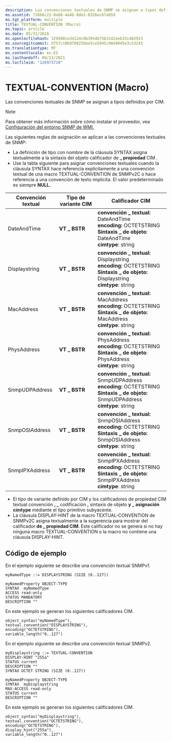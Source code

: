 ```yaml
---
description: Las convenciones textuales de SNMP se asignan a tipos definidos por CIM.
ms.assetid: 73bb6c22-0a68-4a4b-8de2-8326ec67a059
ms.tgt_platform: multiple
title: TEXTUAL-CONVENTION (Macro)
ms.topic: article
ms.date: 05/31/2018
ms.openlocfilehash: 329508ce3d124c0b3954675b3142aeb33c402923
ms.sourcegitcommit: d75fc10b9f0825bbe5ce5045c90d4045e3c53243
ms.translationtype: MT
ms.contentlocale: es-ES
ms.lasthandoff: 09/13/2021
ms.locfileid: "126973710"
---
```

# <a name="textual-convention-macro"></a>TEXTUAL-CONVENTION (Macro)

Las convenciones textuales de SNMP se asignan a tipos definidos por CIM.

> [!Note]  
> Para obtener más información sobre cómo instalar el proveedor, vea [Configuración del entorno SNMP de WMI.](setting-up-the-wmi-snmp-environment.md)

 

Las siguientes reglas de asignación se aplican a las convenciones textuales de SNMP:

-   La definición de tipo con nombre de la cláusula SYNTAX asigna textualmente a la sintaxis del objeto calificador de **\_ propiedad** CIM .
-   Use la tabla siguiente para asignar convenciones textuales cuando la cláusula SYNTAX hace referencia explícitamente a una convención textual de una macro TEXTUAL-CONVENTION de SNMPv2C o hace referencia a una convención de texto implícita. El valor predeterminado es siempre **NULL.**



| Convención textual | Tipo de variante CIM | Calificador CIM                                                                                                                                                        |
|--------------------|------------------|----------------------------------------------------------------------------------------------------------------------------------------------------------------------|
| DateAndTime        | **VT \_ BSTR**     | **convención \_ textual:** DateAndTime<br/> **encoding:** OCTETSTRING<br/> **Sintaxis \_ de objeto**: DateAndTime<br/> **cimtype**: string<br/>       |
| Displaystring      | **VT \_ BSTR**     | **convención \_ textual:** Displaystring<br/> **encoding:** OCTETSTRING<br/> **Sintaxis \_ de objeto:** Displaystring<br/> **cimtype**: string<br/>   |
| MacAddress         | **VT \_ BSTR**     | **convención \_ textual:** MacAddress<br/> **encoding:** OCTETSTRING<br/> **Sintaxis \_ de objeto:** MacAddress<br/> **cimtype**: string<br/>         |
| PhysAddress        | **VT \_ BSTR**     | **convención \_ textual:** PhysAddress<br/> **encoding:** OCTETSTRING<br/> **Sintaxis \_ de objeto**: PhysAddress<br/> **cimtype**: string<br/>       |
| SnmpUDPAddress     | **VT \_ BSTR**     | **convención \_ textual:** SnmpUDPAddress<br/> **encoding:** OCTETSTRING<br/> **Sintaxis \_ de objeto:** SnmpUDPAddress<br/> **cimtype**: string<br/> |
| SnmpOSIAddress     | **VT \_ BSTR**     | **convención \_ textual:** SnmpOSIAddress<br/> **encoding:** OCTETSTRING<br/> **Sintaxis \_ de objeto:** SnmpOSIAddress<br/> **cimtype**: string<br/> |
| SnmpIPXAddress     | **VT \_ BSTR**     | **convención \_ textual:** SnmpIPXAddress<br/> **encoding:** OCTETSTRING<br/> **Sintaxis \_ de objeto:** SnmpIPXAddress<br/> **cimtype**: string<br/> |



 

-   El tipo de variante definido por CIM y los calificadores de propiedad CIM textual convención **, \_** codificación **,** sintaxis de objeto **y \_** **asignación cimtype** mediante el tipo primitivo subyacente.
-   La cláusula DISPLAY-HINT de la macro TEXTUAL-CONVENTION de SNMPv2C asigna textualmente a la sugerencia para mostrar del calificador **de \_ propiedad CIM**. Este calificador no se genera si no hay ninguna macro TEXTUAL-CONVENTION o la macro no contiene una cláusula DISPLAY-HINT.

## <a name="example-code"></a>Código de ejemplo

En el ejemplo siguiente se describe una convención textual SNMPv1.

``` syntax
myNamedType ::= DISPLAYSTRING (SIZE (0..127))

myNamedProperty OBJECT-TYPE
SYNTAX  myNamedType
ACCESS read-only
STATUS MANDATORY
DESCRIPTION ""
```

En este ejemplo se generan los siguientes calificadores CIM.

``` syntax
object_syntax("myNamedType"),
textual_convention("DISPLAYSTRING"),
encoding("OCTETSTRING"),
variable_length("0..127")
```

En el ejemplo siguiente se describe una convención textual SNMPv2.

``` syntax
myDisplaystring ::= TEXTUAL-CONVENTION
DISPLAY-HINT "255a"
STATUS current
DESCRIPTION "" 
SYNTAX OCTET STRING (SIZE (0..127))

myNamedProperty OBJECT-TYPE
SYNTAX  myDisplaystring
MAX-ACCESS read-only
STATUS current
DESCRIPTION ""
```

En este ejemplo se generan los siguientes calificadores CIM.

``` syntax
object_syntax("myDisplaystring"),
textual_convention("OCTETSTRING"),
encoding("OCTETSTRING"),
display_hint("255a"),
variable_length("0..127")
```

 

 




